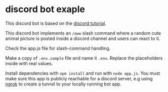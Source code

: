 # discord bot exaple

This discord bot is based on the [discord tutorial](https://discord.com/developers/docs/getting-started#overview).

This discord bot implements an `/aww` slash command where a random cute animal picture is posted inside a discord channel and users can react to it.

Check the app.js file for slash-command handling.

Make a copy of `.env.sample` file and name it `.env`. Replace the placeholders inside with real values. 

Install dependencies with `npm install` and run with `node app.js`. You must make sure this app is publicly reachable for a discord server, e.g using [ngrok](https://ngrok.com/) to create a tunnel to your locally running bot app.

